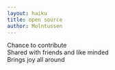 ```yaml
---
layout: haiku
title: open source
author: Molntussen
---
```


Chance to contribute <br>
Shared with friends and like minded <br>
Brings joy all around <br>